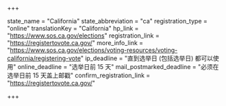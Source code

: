 +++

state_name = "California"
state_abbreviation = "ca"
registration_type = "online"
translationKey = "California"
hp_link = "https://www.sos.ca.gov/elections"
registration_link = "https://registertovote.ca.gov/"
more_info_link = "https://www.sos.ca.gov/elections/voting-resources/voting-california/registering-vote"
ip_deadline = "直到选举日 (包括选举日) 都可以使用"
online_deadline = "选举日前 15 天"
mail_postmarked_deadline = "必须在选举日前 15 天盖上邮戳"
confirm_registration_link = "https://registertovote.ca.gov/"

+++